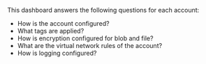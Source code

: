 This dashboard answers the following questions for each account:

- How is the account configured?
- What tags are applied?
- How is encryption configured for blob and file?
- What are the virtual network rules of the account?
- How is logging configured?
